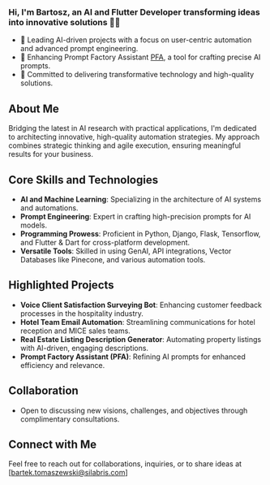   
  ### Hi, I'm Bartosz, an AI and Flutter Developer transforming ideas into innovative solutions 👨‍💻
  - 🤖 Leading AI-driven projects with a focus on user-centric automation and advanced prompt engineering.
  - 🔭 Enhancing Prompt Factory Assistant [PFA](https://github.com/BartoszT2omaszewski/Prompt-Factory), a tool for crafting precise AI prompts. 
  - 🌟 Committed to delivering transformative technology and high-quality solutions.

## About Me
Bridging the latest in AI research with practical applications, I'm dedicated to architecting innovative, high-quality automation strategies. My approach combines strategic thinking and agile execution, ensuring meaningful results for your business.

## Core Skills and Technologies
- **AI and Machine Learning**: Specializing in the architecture of AI systems and automations.
- **Prompt Engineering**: Expert in crafting high-precision prompts for AI models.
- **Programming Prowess**: Proficient in Python, Django, Flask, Tensorflow, and Flutter & Dart for cross-platform development.
- **Versatile Tools**: Skilled in using GenAI, API integrations, Vector Databases like Pinecone, and various automation tools.

## Highlighted Projects
- **Voice Client Satisfaction Surveying Bot**: Enhancing customer feedback processes in the hospitality industry.
- **Hotel Team Email Automation**: Streamlining communications for hotel reception and MICE sales teams.
- **Real Estate Listing Description Generator**: Automating property listings with AI-driven, engaging descriptions.
- **Prompt Factory Assistant (PFA)**: Refining AI prompts for enhanced efficiency and relevance.

## Collaboration 
- Open to discussing new visions, challenges, and objectives through complimentary consultations.

## Connect with Me
Feel free to reach out for collaborations, inquiries, or to share ideas at [bartek.tomaszewski@silabris.com]

